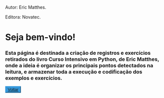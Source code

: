 <style>
    .btnVoltar {
        box-sizing: border-box;
        -webkit-appearance: none;
        -moz-appearance: none;
        appearance: none;
        background-color: transparent;
        border: 2px solid ##2E8B57;
        border-radius: 0.6em;
        color: #2E8B57;
        cursor: pointer;
        display: -webkit-box;
        display: -webkit-flex;
        display: -ms-flexbox;
        display: flex;
        -webkit-align-self: center;
        -ms-flex-item-align: center;
        align-self: center;
        font-size: 1rem;
        font-weight: 400;
        line-height: 1;
        margin: 20px;
        padding: 1.2em 2.8em;
        text-decoration: none;
        text-align: center;
        text-transform: uppercase;
        font-family: 'Montserrat', sans-serif;
        font-weight: 700;
    }

    .btnVoltar:hover, .btnVoltar:focus {
        color: #fff;
        outline: 0;
    }

    .third {
        border-color: #3498db;
        color: #fff;
        box-shadow: 0 0 40px 40px #3498db inset, 0 0 0 0 #3498db;
        -webkit-transition: all 150ms ease-in-out;
        transition: all 150ms ease-in-out;
    }

    .third:hover {
        box-shadow: 0 0 10px 0 #3498db inset, 0 0 10px 4px #3498db;
    }  
</style>

Autor: Eric Matthes.

Editora: Novatec.

# Seja bem-vindo!

### Esta página é destinada a criação de registros e exercícios retirados do livro Curso Intensivo em Python, de Eric Matthes, onde a ideia é organizar os principais pontos detectados na leitura, e armazenar toda a execução e codificação dos exemplos e exercícios.


<button class="btn third"><a href="https://fshreiner.github.io">Voltar</a></button>
